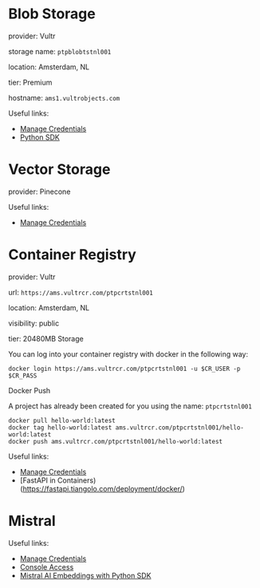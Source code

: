 # Blob Storage

provider: Vultr

storage name: `ptpblobtstnl001`

location: Amsterdam, NL

tier: Premium	 

hostname: `ams1.vultrobjects.com`

Useful links:
* [Manage Credentials](https://docs.vultr.com/products/cloud-storage/object-storage/management/manage-credentials)
* [Python SDK](https://docs.vultr.com/how-to-use-vultr-object-storage-in-python)


# Vector Storage

provider: Pinecone

Useful links:
* [Manage Credentials](https://docs.pinecone.io/reference/api/authentication)


# Container Registry

provider: Vultr

url: `https://ams.vultrcr.com/ptpcrtstnl001`

location: Amsterdam, NL

visibility: public

tier: 20480MB Storage

You can log into your container registry with docker in the following way:

```shell
docker login https://ams.vultrcr.com/ptpcrtstnl001 -u $CR_USER -p $CR_PASS
```
Docker Push

A project has already been created for you using the name: `ptpcrtstnl001`

```shell
docker pull hello-world:latest
docker tag hello-world:latest ams.vultrcr.com/ptpcrtstnl001/hello-world:latest
docker push ams.vultrcr.com/ptpcrtstnl001/hello-world:latest
```

Useful links:
* [Manage Credentials](https://docs.vultr.com/products/container-registry/management/configurations/generate-docker-config)
* [FastAPI in Containers)(https://fastapi.tiangolo.com/deployment/docker/)


# Mistral

Useful links:
* [Manage Credentials](https://docs.mistral.ai/getting-started/quickstart/)
* [Console Access](https://console.mistral.ai)
* [Mistral AI Embeddings with Python SDK](https://docs.mistral.ai/capabilities/embeddings/)
